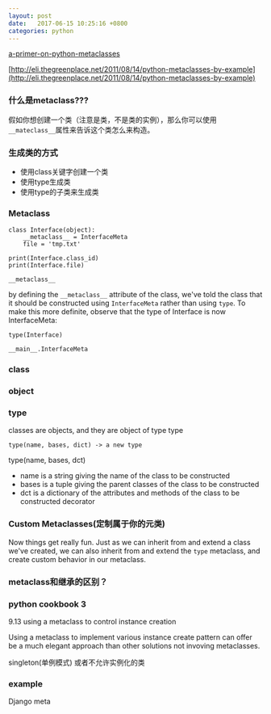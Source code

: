 ```yaml
---
layout: post
date:   2017-06-15 10:25:16 +0800
categories: python
---
```

[a-primer-on-python-metaclasses](https://jakevdp.github.io/blog/2012/12/01/a-primer-on-python-metaclasses/)

[http://eli.thegreenplace.net/2011/08/14/python-metaclasses-by-example](http://eli.thegreenplace.net/2011/08/14/python-metaclasses-by-example)

### 什么是metaclass???
假如你想创建一个类（注意是类，不是类的实例），那么你可以使用`__mateclass__`属性来告诉这个类怎么来构造。

### 生成类的方式
* 使用class关键字创建一个类
* 使用type生成类
* 使用type的子类来生成类


### Metaclass
```
class Interface(object):
    __metaclass__ = InterfaceMeta
    file = 'tmp.txt'
    
print(Interface.class_id)
print(Interface.file)
```
`__metaclass__`

by defining the `__metaclass__` attribute of the class, we've told the class that it should be constructed using `InterfaceMeta` rather than using `type`. To make this more definite, observe that the type of Interface is now InterfaceMeta:

`type(Interface)`

`__main__.InterfaceMeta`


### class

### object

### type

classes are objects, and they are object of type type
 
`type(name, bases, dict) -> a new type`

type(name, bases, dct)

* name is a string giving the name of the class to be constructed
* bases is a tuple giving the parent classes of the class to be constructed
* dct is a dictionary of the attributes and methods of the class to be constructed
decorator

###  Custom Metaclasses(定制属于你的元类)
Now things get really fun. Just as we can inherit from and extend a class we've created, we can also inherit from and extend the `type` metaclass, and create custom behavior in our metaclass.

### metaclass和继承的区别？

### python cookbook 3
9.13 using a metaclass to control instance creation

Using a metaclass to implement various instance create pattern can offer be a much elegant approach than other solutions not invoving metaclasses.

singleton(单例模式) 或者不允许实例化的类

### example
Django meta
